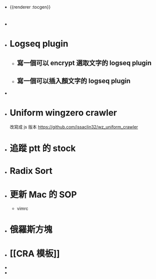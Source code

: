 - {{renderer :tocgen}}
- #
- # Logseq plugin
	- ## 寫一個可以 encrypt 選取文字的 logseq plugin
	- ## 寫一個可以插入顏文字的 logseq plugin
-
- # Uniform wingzero crawler
  改寫成 js 版本
  https://github.com/issaclin32/wz_uniform_crawler
- # 追蹤 ptt 的 stock
- # Radix Sort
- # 更新 Mac 的 SOP
	- vimrc
- # 俄羅斯方塊
- # [[CRA 模板]]
-
-